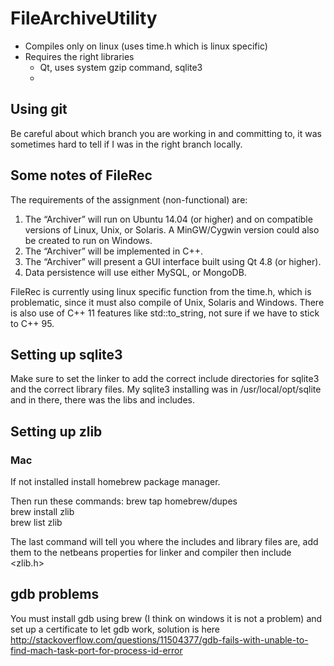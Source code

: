 # FileArchiveUtility

* Compiles only on linux (uses time.h which is linux specific)
* Requires the right libraries
  * Qt, uses system gzip command, sqlite3
  * 

## Using git

Be careful about which branch you are working in and committing to, it was sometimes hard to tell if I was in the right branch locally.

## Some notes of FileRec

The requirements of the assignment (non-functional) are:

1. The “Archiver” will run on Ubuntu 14.04 (or higher) and on compatible versions of Linux, Unix, or Solaris. A MinGW/Cygwin version could also be created to run on Windows.
2. The “Archiver” will be implemented in C++.
3. The “Archiver” will present a GUI interface built using Qt 4.8 (or higher).
4. Data persistence will use either MySQL, or MongoDB.

FileRec is currently using linux specific function from the time.h, which is problematic, since it must also compile of Unix, Solaris and Windows. There is also use of C++ 11 features like std::to_string, not sure if we have to stick to C++ 95.

## Setting up sqlite3
Make sure to set the linker to add the correct include directories for sqlite3 and the correct library files.
My sqlite3 installing was in /usr/local/opt/sqlite and in there, there was the libs and includes.

## Setting up zlib

### Mac

If not installed install homebrew package manager.

Then run these commands:
brew tap homebrew/dupes <br>
brew install zlib <br>
brew list zlib <br>

The last command will tell you where the includes and library files are, add them to the netbeans properties for linker and compiler then include <zlib.h>

## gdb problems

You must install gdb using brew (I think on windows it is not a problem) and set up a certificate to let gdb
work, solution is here http://stackoverflow.com/questions/11504377/gdb-fails-with-unable-to-find-mach-task-port-for-process-id-error
